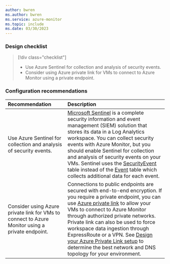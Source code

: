 ```yaml
---
author: bwren
ms.author: bwren
ms.service: azure-monitor
ms.topic: include
ms.date: 03/30/2023
---
```


### Design checklist

> [!div class="checklist"]
> - Use Azure Sentinel for collection and analysis of security events. 
> - Consider using Azure private link for VMs to connect to Azure Monitor using a private endpoint.

### Configuration recommendations

| Recommendation | Description |
|:---|:---|
| Use Azure Sentinel for collection and analysis of security events.  | [Microsoft Sentinel](../../sentinel/overview.md) is a complete security information and event management (SIEM) solution that stores its data in a Log Analytics workspace. You can collect security events with Azure Monitor, but you should enable Sentinel for collection and analysis of security events on your VMs. Sentinel uses the [SecurityEvent](/azure/azure-monitor/reference/tables/securityevent) table instead of the [Event](/azure/azure-monitor/reference/tables/event) table which collects additional data for each event. |
| Consider using Azure private link for VMs to connect to Azure Monitor using a private endpoint. | Connections to public endpoints are secured with end-to-end encryption. If you require a private endpoint, you can use [Azure private link](../logs/private-link-security.md) to allow your VMs to connect to Azure Monitor through authorized private networks. Private link can also be used to force workspace data ingestion through ExpressRoute or a VPN. See [Design your Azure Private Link setup](../logs/private-link-design.md) to determine the best network and DNS topology for your environment. |
